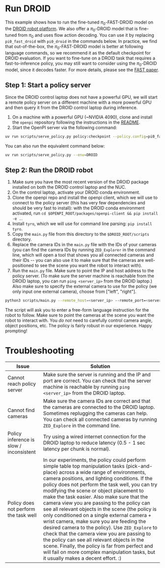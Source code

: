 # Run DROID

This example shows how to run the fine-tuned $\pi_0$-FAST-DROID model on the [DROID robot platform](https://github.com/droid-dataset/droid). We also offer a $\pi_0$-DROID model that is fine-tuned from $\pi_0$ and uses flow action decoding. You can use it by replacing `pi0_fast_droid` with `pi0_droid` in the commands below. In practice, we find that out-of-the-box, the $\pi_0$-FAST-DROID model is better at following language commands, so we recommend it as the default checkpoint for DROID evaluation. If you want to fine-tune on a DROID task that requires a fast-to-inference policy, you may still want to consider using the $\pi_0$-DROID model, since it decodes faster. For more details, please see the [FAST paper](https://pi.website/research/fast).


## Step 1: Start a policy server

Since the DROID control laptop does not have a powerful GPU, we will start a remote policy server on a different machine with a more powerful GPU and then query it from the DROID control laptop during inference.

1. On a machine with a powerful GPU (~NVIDIA 4090), clone and install the `openpi` repository following the instructions in the [README](https://github.com/Physical-Intelligence/openpi).
2. Start the OpenPI server via the following command:

```bash
uv run scripts/serve_policy.py policy:checkpoint --policy.config=pi0_fast_droid --policy.dir=gs://openpi-assets/checkpoints/pi0_fast_droid
```

You can also run the equivalent command below:

```bash
uv run scripts/serve_policy.py --env=DROID
```

## Step 2: Run the DROID robot

1. Make sure you have the most recent version of the DROID package installed on both the DROID control laptop and the NUC.
2. On the control laptop, activate your DROID conda environment.
3. Clone the openpi repo and install the openpi client, which we will use to connect to the policy server (this has very few dependencies and should be very fast to install): with the DROID conda environment activated, run `cd $OPENPI_ROOT/packages/openpi-client && pip install -e .`.
4. Install `tyro`, which we will use for command line parsing: `pip install tyro`.
5. Copy the `main.py` file from this directory to the `$DROID_ROOT/scripts` directory.
6. Replace the camera IDs in the `main.py` file with the IDs of your cameras (you can find the camera IDs by running `ZED_Explorer` in the command line, which will open a tool that shows you all connected cameras and their IDs -- you can also use it to make sure that the cameras are well-positioned to see the scene you want the robot to interact with).
7. Run the `main.py` file. Make sure to point the IP and host address to the policy server. (To make sure the server machine is reachable from the DROID laptop, you can run `ping <server_ip>` from the DROID laptop.) Also make sure to specify the external camera to use for the policy (we only input one external camera), choose from ["left", "right"].

```bash
python3 scripts/main.py --remote_host=<server_ip> --remote_port=<server_port> --external_camera="left"
```

The script will ask you to enter a free-form language instruction for the robot to follow. Make sure to point the cameras at the scene you want the robot to interact with. You _do not_ need to carefully control camera angle, object positions, etc. The policy is fairly robust in our experience. Happy prompting!

# Troubleshooting

| Issue | Solution |
|-------|----------|
| Cannot reach policy server | Make sure the server is running and the IP and port are correct. You can check that the server machine is reachable by running `ping <server_ip>` from the DROID laptop. |
| Cannot find cameras | Make sure the camera IDs are correct and that the cameras are connected to the DROID laptop. Sometimes replugging the cameras can help. You can check all connected cameras by running `ZED_Explore` in the command line. |
| Policy inference is slow / inconsistent | Try using a wired internet connection for the DROID laptop to reduce latency (0.5 - 1 sec latency per chunk is normal). |
| Policy does not perform the task well | In our experiments, the policy could perform simple table top manipulation tasks (pick-and-place) across a wide range of environments, camera positions, and lighting conditions. If the policy does not perform the task well, you can try modifying the scene or object placement to make the task easier. Also make sure that the camera view you are passing to the policy can see all relevant objects in the scene (the policy is only conditioned on a single external camera + wrist camera, make sure you are feeding the desired camera to the policy). Use `ZED_Explore` to check that the camera view you are passing to the policy can see all relevant objects in the scene. Finally, the policy is far from perfect and will fail on more complex manipulation tasks, but it usually makes a decent effort. :) |
